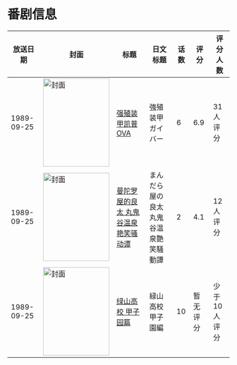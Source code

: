 # 番剧信息

|放送日期|封面|标题|日文标题|话数|评分|评分人数|
|---|---|---|---|---|---|---|
|1989-09-25|<img src="//lain.bgm.tv/pic/cover/c/5a/df/54863_be7qF.jpg" alt="封面" style="width:150px;height:200px;object-fit:cover;">|[强殖装甲凯普 OVA](https://bangumi.tv/subject/54863)|強殖装甲ガイバー|6|6.9|31人评分|
|1989-09-25|<img src="/img/no_icon_subject.png" alt="封面" style="width:150px;height:200px;object-fit:cover;">|[曼陀罗屋的良太 丸鬼谷温泉艳笑骚动谭](https://bangumi.tv/subject/88297)|まんだら屋の良太 丸鬼谷温泉艶笑騒動譚|2|4.1|12人评分|
|1989-09-25|<img src="//lain.bgm.tv/pic/cover/c/a2/e6/238305_2oEuo.jpg" alt="封面" style="width:150px;height:200px;object-fit:cover;">|[绿山高校 甲子园篇](https://bangumi.tv/subject/238305)|緑山高校 甲子園編|10|暂无评分|少于10人评分|
